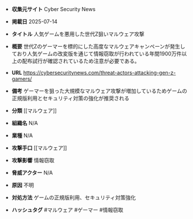 - **収集元サイト**
Cyber Security News

- **掲載日**
2025-07-14

- **タイトル**
人気ゲームを悪用した世代Z狙いマルウェア攻撃

- **概要**
世代Zのゲーマーを標的にした高度なマルウェアキャンペーンが発生しており人気ゲームの改変版を通じて情報窃取が行われている年間1900万件以上の配布試行が確認されているため注意が必要である。

- **URL**
https://cybersecuritynews.com/threat-actors-attacking-gen-z-gamers/

- **備考**
ゲーマーを狙った大規模なマルウェア攻撃が増加しているためゲームの正規版利用とセキュリティ対策の強化が推奨される

- **分類**
[[マルウェア]]

- **組織名**
N/A

- **業種**
N/A

- **攻撃手口**
[[マルウェア]]

- **攻撃影響**
情報窃取

- **脅威アクター**
N/A

- **原因**
不明

- **対処方法**
ゲームの正規版利用、セキュリティ対策強化

- **ハッシュタグ**
#マルウェア #ゲーマー #情報窃取

